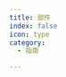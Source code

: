 ```yaml
---
title: 部件
index: false
icon: type
category:
  - 指南

---
```


<AutoCatalog base='/guide/part/' />
